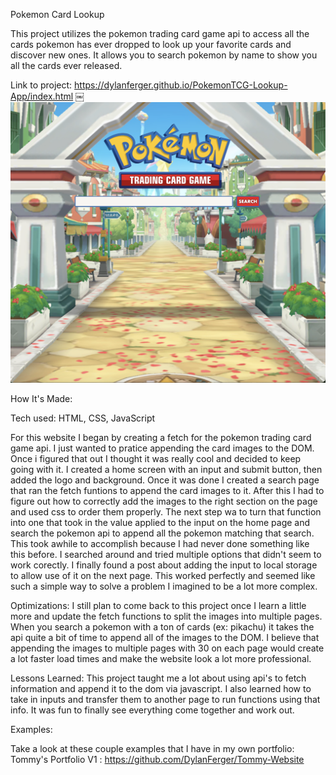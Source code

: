 Pokemon Card Lookup

This project utilizes the pokemon trading card game api to access all the cards pokemon has ever dropped to look up your favorite cards and discover new ones. It allows you to search pokemon by name to show you all the cards ever released.

Link to project: https://dylanferger.github.io/PokemonTCG-Lookup-App/index.html
￼
![Website screenshot](images/example.png)

How It's Made:

Tech used: HTML, CSS, JavaScript

For this website I began by creating a fetch for the pokemon trading card game api. I just wanted to pratice appending the card images to the DOM. Once i figured that out I thought it was really cool and decided to keep going with it. I created a home screen with an input and submit button, then added the logo and background. Once it was done I created a search page that ran the fetch funtions to append the card images to it. After this I had to figure out how to correctly add the images to the right section on the page and used css to order them properly. The next step wa to turn that function into one that took in the value applied to the input on the home page and search the pokemon api to append all the pokemon matching that search. This took awhile to accomplish because I had never done something like this before. I searched around and tried multiple options that didn't seem to work corectly. I finally found a post about adding the input to local storage to allow use of it on the next page. This worked perfectly and seemed like such a simple way to solve a problem I imagined to be a lot more complex.

Optimizations:
I still plan to come back to this project once I learn a little more and update the fetch functions to split the images into multiple pages. When you search a pokemon with a ton of cards (ex: pikachu) it takes the api quite a bit of time to append all of the images to the DOM. I believe that appending the images to multiple pages with 30 on each page would create a lot faster load times and make the website look a lot more professional.

Lessons Learned:
This project taught me a lot about using api's to fetch information and append it to the dom via javascript. I also learned how to take in inputs and transfer them to another page to run functions using that info. It was fun to finally see everything come together and work out. 

Examples:

Take a look at these couple examples that I have in my own portfolio:
Tommy's Portfolio V1 : https://github.com/DylanFerger/Tommy-Website
